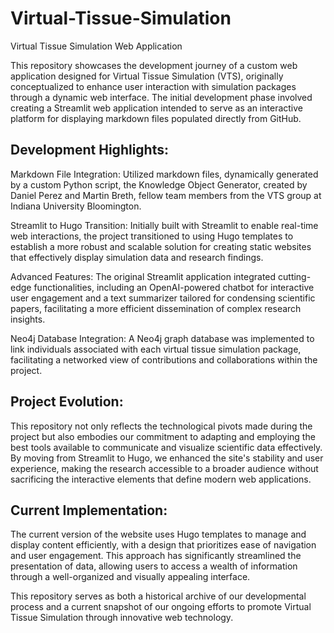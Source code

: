 # Virtual-Tissue-Simulation
Virtual Tissue Simulation Web Application

This repository showcases the development journey of a custom web application designed for Virtual Tissue Simulation (VTS), originally conceptualized to enhance user interaction with simulation packages through a dynamic web interface. The initial development phase involved creating a Streamlit web application intended to serve as an interactive platform for displaying markdown files populated directly from GitHub.

## Development Highlights:
Markdown File Integration: Utilized markdown files, dynamically generated by a custom Python script, the Knowledge Object Generator, created by Daniel Perez and Martin Breth, fellow team members from the VTS group at Indiana University Bloomington.

Streamlit to Hugo Transition: Initially built with Streamlit to enable real-time web interactions, the project transitioned to using Hugo templates to establish a more robust and scalable solution for creating static websites that effectively display simulation data and research findings.

Advanced Features: The original Streamlit application integrated cutting-edge functionalities, including an OpenAI-powered chatbot for interactive user engagement and a text summarizer tailored for condensing scientific papers, facilitating a more efficient dissemination of complex research insights.

Neo4j Database Integration: A Neo4j graph database was implemented to link individuals associated with each virtual tissue simulation package, facilitating a networked view of contributions and collaborations within the project.

## Project Evolution:
This repository not only reflects the technological pivots made during the project but also embodies our commitment to adapting and employing the best tools available to communicate and visualize scientific data effectively. By moving from Streamlit to Hugo, we enhanced the site's stability and user experience, making the research accessible to a broader audience without sacrificing the interactive elements that define modern web applications.

## Current Implementation:
The current version of the website uses Hugo templates to manage and display content efficiently, with a design that prioritizes ease of navigation and user engagement. This approach has significantly streamlined the presentation of data, allowing users to access a wealth of information through a well-organized and visually appealing interface.

This repository serves as both a historical archive of our developmental process and a current snapshot of our ongoing efforts to promote Virtual Tissue Simulation through innovative web technology.
